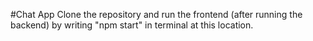 #Chat App
Clone the repository and run the frontend (after running the backend) by writing "npm start" in terminal at this location.
